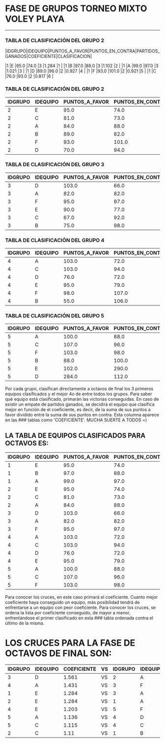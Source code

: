 # FASE DE GRUPOS TORNEO MIXTO VOLEY PLAYA
----------------------------------------

### TABLA DE CLASIFICACIÓN DEL GRUPO 2


|IDGRUPO|IDEQUIPO|PUNTOS_A_FAVOR|PUNTOS_EN_CONTRA|PARTIDOS_GANADOS|COEFICIENTE|CLASIFICACION|

|1      |E       |95.0          |74.0            |3               |1.284      |1            |
|1      |B       |97.0          |88.0            |3               |1.102      |2            |
|1      |A       |99.0          |97.0            |3               |1.021      |3            |
|1      |D       |89.0          |96.0            |2               |0.927      |4            |
|1      |F       |93.0          |101.0           |2               |0.921      |5            |
|1      |C       |76.0          |93.0            |2               |0.817      |6            |



### TABLA DE CLASIFICACIÓN DEL GRUPO 2


|IDGRUPO|IDEQUIPO|PUNTOS_A_FAVOR|PUNTOS_EN_CONTRA|PARTIDOS_GANADOS|COEFICIENTE|CLASIFICACION|
|-------|--------|--------------|----------------|----------------|-----------|-------------|
|2      |E       |95.0          |74.0            |3               |1.284      |1            |
|2      |C       |81.0          |73.0            |3               |1.11       |2            |
|2      |A       |84.0          |88.0            |3               |0.955      |3            |
|2      |B       |89.0          |82.0            |2               |1.085      |4            |
|2      |F       |93.0          |101.0           |2               |0.921      |5            |
|2      |D       |70.0          |94.0            |2               |0.745      |6            |



### TABLA DE CLASIFICACIÓN DEL GRUPO 3


|IDGRUPO|IDEQUIPO|PUNTOS_A_FAVOR|PUNTOS_EN_CONTRA|PARTIDOS_GANADOS|COEFICIENTE|CLASIFICACION|
|-------|--------|--------------|----------------|----------------|-----------|-------------|
|3      |D       |103.0         |66.0            |4               |1.561      |1            |
|3      |A       |82.0          |82.0            |3               |1.0        |2            |
|3      |F       |95.0          |97.0            |3               |0.979      |3            |
|3      |E       |90.0          |77.0            |2               |1.169      |4            |
|3      |C       |67.0          |92.0            |2               |0.728      |5            |
|3      |B       |75.0          |98.0            |1               |0.765      |6            |



### TABLA DE CLASIFICACIÓN DEL GRUPO 4


|IDGRUPO|IDEQUIPO|PUNTOS_A_FAVOR|PUNTOS_EN_CONTRA|PARTIDOS_GANADOS|COEFICIENTE|CLASIFICACION|
|-------|--------|--------------|----------------|----------------|-----------|-------------|
|4      |A       |103.0         |72.0            |4               |1.431      |1            |
|4      |C       |103.0         |94.0            |4               |1.096      |2            |
|4      |D       |76.0          |72.0            |3               |1.056      |3            |
|4      |E       |95.0          |79.0            |2               |1.203      |4            |
|4      |F       |98.0          |107.0           |2               |0.916      |5            |
|4      |B       |55.0          |106.0           |0               |0.519      |6            |



### TABLA DE CLASIFICACIÓN DEL GRUPO 5


|IDGRUPO|IDEQUIPO|PUNTOS_A_FAVOR|PUNTOS_EN_CONTRA|PARTIDOS_GANADOS|COEFICIENTE|CLASIFICACION|
|-------|--------|--------------|----------------|----------------|-----------|-------------|
|5      |A       |100.0         |88.0            |4               |1.136      |1            |
|5      |C       |107.0         |96.0            |4               |1.115      |2            |
|5      |F       |103.0         |98.0            |2               |1.051      |3            |
|5      |B       |88.0          |100.0           |2               |0.88       |4            |
|5      |E       |102.0         |290.0           |2               |0.352      |5            |
|5      |D       |284.0         |112.0           |1               |2.536      |6            |



Por cada grupo, clasifican directamente a octavos de final los 3 primeros equipos clasificados y el mejor 4o de entre todos los grupos.
Para saber qué equipo está clasificado, primarán las victorias conseguidas.
En caso de existir un empate de partidos ganados, se decidirá el equipo que clasifica mejor en función de el coeficiente,
es decir, de la suma de sus puntos a favor dividido entre la suma de sus puntos en contra. Esta columna aparece en las ### tablas como 'COEFICIENTE'.
MUCHA SUERTE A TODOS =)


## LA TABLA DE EQUIPOS CLASIFICADOS PARA OCTAVOS ES:


|IDGRUPO|IDEQUIPO|PUNTOS_A_FAVOR|PUNTOS_EN_CONTRA|PARTIDOS_GANADOS|COEFICIENTE|CLASIFICACION|
|-------|--------|--------------|----------------|----------------|-----------|-------------|
|1      |E       |95.0          |74.0            |3               |1.284      |1            |
|1      |B       |97.0          |88.0            |3               |1.102      |2            |
|1      |A       |99.0          |97.0            |3               |1.021      |3            |
|2      |E       |95.0          |74.0            |3               |1.284      |1            |
|2      |C       |81.0          |73.0            |3               |1.11       |2            |
|2      |A       |84.0          |88.0            |3               |0.955      |3            |
|3      |D       |103.0         |66.0            |4               |1.561      |1            |
|3      |A       |82.0          |82.0            |3               |1.0        |2            |
|3      |F       |95.0          |97.0            |3               |0.979      |3            |
|4      |A       |103.0         |72.0            |4               |1.431      |1            |
|4      |C       |103.0         |94.0            |4               |1.096      |2            |
|4      |D       |76.0          |72.0            |3               |1.056      |3            |
|4      |E       |95.0          |79.0            |2               |1.203      |4            |
|5      |A       |100.0         |88.0            |4               |1.136      |1            |
|5      |C       |107.0         |96.0            |4               |1.115      |2            |
|5      |F       |103.0         |98.0            |2               |1.051      |3            |



Para conocer los cruces, en este caso primará el coeficiente.
Cuanto mejor coeficiente haya conseguido un equipo, más posibilidad tendrá de enfrentarse a un equipo con peor coeficiente.
Para conocer los cruces, se ordena la lista por coeficiente conseguido, de mayor a menor,
enfrentándose el primer clasificado en esta ### tabla ordenada contra el último de la misma.


# LOS CRUCES PARA LA FASE DE OCTAVOS DE FINAL SON:


|IDGRUPO|IDEQUIPO|COEFICIENTE|VS |IDGRUPO|IDEQUIPO|COEFICIENTE|
|-------|--------|-----------|---|-------|--------|-----------|
|3      |D       |1.561      |VS |2      |A       |0.955      |
|4      |A       |1.431      |VS |3      |F       |0.979      |
|1      |E       |1.284      |VS |3      |A       |1.0        |
|2      |E       |1.284      |VS |1      |A       |1.021      |
|4      |E       |1.203      |VS |5      |F       |1.051      |
|5      |A       |1.136      |VS |4      |D       |1.056      |
|5      |C       |1.115      |VS |4      |C       |1.096      |
|2      |C       |1.11       |VS |1      |B       |1.102      |


